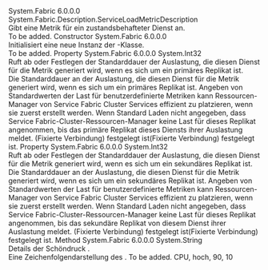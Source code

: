 <Type Name="StatefulServiceLoadMetricDescription" FullName="System.Fabric.Description.StatefulServiceLoadMetricDescription">
  <TypeSignature Language="C#" Value="public sealed class StatefulServiceLoadMetricDescription : System.Fabric.Description.ServiceLoadMetricDescription" />
  <TypeSignature Language="ILAsm" Value=".class public auto ansi sealed beforefieldinit StatefulServiceLoadMetricDescription extends System.Fabric.Description.ServiceLoadMetricDescription" />
  <TypeSignature Language="DocId" Value="T:System.Fabric.Description.StatefulServiceLoadMetricDescription" />
  <TypeSignature Language="VB.NET" Value="Public NotInheritable Class StatefulServiceLoadMetricDescription&#xA;Inherits ServiceLoadMetricDescription" />
  <TypeSignature Language="F#" Value="type StatefulServiceLoadMetricDescription = class&#xA;    inherit ServiceLoadMetricDescription" />
  <AssemblyInfo>
    <AssemblyName>System.Fabric</AssemblyName>
    <AssemblyVersion>6.0.0.0</AssemblyVersion>
  </AssemblyInfo>
  <Base>
    <BaseTypeName>System.Fabric.Description.ServiceLoadMetricDescription</BaseTypeName>
  </Base>
  <Interfaces />
  <Docs>
    <summary>
      <para>Gibt eine Metrik für ein zustandsbehafteter Dienst an.</para>
    </summary>
    <remarks>To be added.</remarks>
  </Docs>
  <Members>
    <Member MemberName=".ctor">
      <MemberSignature Language="C#" Value="public StatefulServiceLoadMetricDescription ();" />
      <MemberSignature Language="ILAsm" Value=".method public hidebysig specialname rtspecialname instance void .ctor() cil managed" />
      <MemberSignature Language="DocId" Value="M:System.Fabric.Description.StatefulServiceLoadMetricDescription.#ctor" />
      <MemberSignature Language="VB.NET" Value="Public Sub New ()" />
      <MemberType>Constructor</MemberType>
      <AssemblyInfo>
        <AssemblyName>System.Fabric</AssemblyName>
        <AssemblyVersion>6.0.0.0</AssemblyVersion>
      </AssemblyInfo>
      <Parameters />
      <Docs>
        <summary>
          <para>Initialisiert eine neue Instanz der <see cref="T:System.Fabric.Description.StatefulServiceLoadMetricDescription" />-Klasse.</para>
        </summary>
        <remarks>To be added.</remarks>
      </Docs>
    </Member>
    <Member MemberName="PrimaryDefaultLoad">
      <MemberSignature Language="C#" Value="public int PrimaryDefaultLoad { get; set; }" />
      <MemberSignature Language="ILAsm" Value=".property instance int32 PrimaryDefaultLoad" />
      <MemberSignature Language="DocId" Value="P:System.Fabric.Description.StatefulServiceLoadMetricDescription.PrimaryDefaultLoad" />
      <MemberSignature Language="VB.NET" Value="Public Property PrimaryDefaultLoad As Integer" />
      <MemberSignature Language="F#" Value="member this.PrimaryDefaultLoad : int with get, set" Usage="System.Fabric.Description.StatefulServiceLoadMetricDescription.PrimaryDefaultLoad" />
      <MemberType>Property</MemberType>
      <AssemblyInfo>
        <AssemblyName>System.Fabric</AssemblyName>
        <AssemblyVersion>6.0.0.0</AssemblyVersion>
      </AssemblyInfo>
      <ReturnValue>
        <ReturnType>System.Int32</ReturnType>
      </ReturnValue>
      <Docs>
        <summary>
          <para>Ruft ab oder Festlegen der Standarddauer der Auslastung, die diesen Dienst für die Metrik generiert wird, wenn es sich um ein primäres Replikat ist.</para>
        </summary>
        <value>
          <para>Die Standarddauer an der Auslastung, die diesen Dienst für die Metrik generiert wird, wenn es sich um ein primäres Replikat ist.</para>
        </value>
        <remarks>
          <para>Angeben von Standardwerten der Last für benutzerdefinierte Metriken kann Ressourcen-Manager von Service Fabric Cluster Services effizient zu platzieren, wenn sie zuerst erstellt werden.        
             Wenn Standard Laden nicht angegeben, dass Service Fabric-Cluster-Ressourcen-Manager keine Last für dieses Replikat angenommen, bis das primäre Replikat dieses Diensts ihrer Auslastung meldet.         
            <see cref="M:System.Fabric.IServicePartition.ReportLoad(System.Collections.Generic.IEnumerable{System.Fabric.LoadMetric})" />(Fixierte Verbindung) festgelegt ist(Fixierte Verbindung) festgelegt ist.       
            </para>
        </remarks>
      </Docs>
    </Member>
    <Member MemberName="SecondaryDefaultLoad">
      <MemberSignature Language="C#" Value="public int SecondaryDefaultLoad { get; set; }" />
      <MemberSignature Language="ILAsm" Value=".property instance int32 SecondaryDefaultLoad" />
      <MemberSignature Language="DocId" Value="P:System.Fabric.Description.StatefulServiceLoadMetricDescription.SecondaryDefaultLoad" />
      <MemberSignature Language="VB.NET" Value="Public Property SecondaryDefaultLoad As Integer" />
      <MemberSignature Language="F#" Value="member this.SecondaryDefaultLoad : int with get, set" Usage="System.Fabric.Description.StatefulServiceLoadMetricDescription.SecondaryDefaultLoad" />
      <MemberType>Property</MemberType>
      <AssemblyInfo>
        <AssemblyName>System.Fabric</AssemblyName>
        <AssemblyVersion>6.0.0.0</AssemblyVersion>
      </AssemblyInfo>
      <ReturnValue>
        <ReturnType>System.Int32</ReturnType>
      </ReturnValue>
      <Docs>
        <summary>
          <para>Ruft ab oder Festlegen der Standarddauer der Auslastung, die diesen Dienst für die Metrik generiert wird, wenn es sich um ein sekundäres Replikat ist.</para>
        </summary>
        <value>
          <para>Die Standarddauer an der Auslastung, die diesen Dienst für die Metrik generiert wird, wenn es sich um ein sekundäres Replikat ist.</para>
        </value>
        <remarks>
          <para>Angeben von Standardwerten der Last für benutzerdefinierte Metriken kann Ressourcen-Manager von Service Fabric Cluster Services effizient zu platzieren, wenn sie zuerst erstellt werden.        
             Wenn Standard Laden nicht angegeben, dass Service Fabric-Cluster-Ressourcen-Manager keine Last für dieses Replikat angenommen, bis das sekundäre Replikat von diesem Dienst ihrer Auslastung meldet.         
            <see cref="M:System.Fabric.IServicePartition.ReportLoad(System.Collections.Generic.IEnumerable{System.Fabric.LoadMetric})" />(Fixierte Verbindung) festgelegt ist(Fixierte Verbindung) festgelegt ist.        
            </para>
        </remarks>
      </Docs>
    </Member>
    <Member MemberName="ToString">
      <MemberSignature Language="C#" Value="public override string ToString ();" />
      <MemberSignature Language="ILAsm" Value=".method public hidebysig virtual instance string ToString() cil managed" />
      <MemberSignature Language="DocId" Value="M:System.Fabric.Description.StatefulServiceLoadMetricDescription.ToString" />
      <MemberSignature Language="VB.NET" Value="Public Overrides Function ToString () As String" />
      <MemberSignature Language="F#" Value="override this.ToString : unit -&gt; string" Usage="statefulServiceLoadMetricDescription.ToString " />
      <MemberType>Method</MemberType>
      <AssemblyInfo>
        <AssemblyName>System.Fabric</AssemblyName>
        <AssemblyVersion>6.0.0.0</AssemblyVersion>
      </AssemblyInfo>
      <ReturnValue>
        <ReturnType>System.String</ReturnType>
      </ReturnValue>
      <Parameters />
      <Docs>
        <summary>
            Details der Schöndruck <see cref="T:System.Fabric.Description.StatefulServiceLoadMetricDescription" />.
            </summary>
        <returns>Eine Zeichenfolgendarstellung des <see cref="T:System.Fabric.Description.StatefulServiceLoadMetricDescription" />.</returns>
        <remarks>To be added.</remarks>
        <example>
            CPU, hoch, 90, 10
            </example>
      </Docs>
    </Member>
  </Members>
</Type>